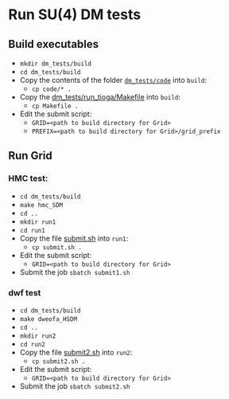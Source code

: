 # Run SU(4) DM tests

## Build executables
- `mkdir dm_tests/build`
- `cd dm_tests/build`
- Copy the contents of the folder [`dm_tests/code`](https://github.com/vmos1/su4_dm_grid_lsd/tree/develop/dm_tests/code) into `build`: 
  - `cp code/* .`
- Copy the [dm_tests/run_tioga/Makefile](https://github.com/vmos1/su4_dm_grid_lsd/blob/develop/dm_tests/run_tioga/Makefile) into `build`: 
  - `cp Makefile .`
- Edit the submit script:
  - `GRID=<path to build directory for Grid>`
  - `PREFIX=<path to build directory for Grid>/grid_prefix`
  
## Run Grid
### HMC test:
- `cd dm_tests/build`
- `make hmc_SDM`
- `cd ..`
- `mkdir run1`
- `cd run1`
- Copy the file [submit.sh](https://github.com/vmos1/su4_dm_grid_lsd/blob/main/dm_tests/run_tioga/submit.sh) into `run1`:
  - `cp submit.sh .`
- Edit the submit script:
  - `GRID=<path to build directory for Grid>`
- Submit the job `sbatch submit1.sh`

### dwf test
- `cd dm_tests/build`
- `make dweofa_HSDM`
- `cd ..`
- `mkdir run2`
- `cd run2`
- Copy the file [submit2.sh](https://github.com/vmos1/su4_dm_grid_lsd/blob/main/dm_tests/run_tioga/submit2.sh) into `run2`:
  - `cp submit2.sh .`
- Edit the submit script:
  - `GRID=<path to build directory for Grid>`
- Submit the job `sbatch submit2.sh`
